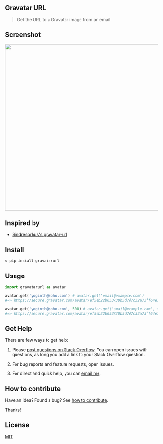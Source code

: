 ## Gravatar URL

> Get the URL to a Gravatar image from an email

## Screenshot

<img src="https://gitlab.com/yoginth/gravatarurl/raw/master/Screenshot.png" width="550">

## Inspired by

- [Sindresorhus's gravatar-url](https://github.com/sindresorhus/gravatar-url)

## Install

```
$ pip install gravatarurl
```

## Usage

```python
import gravatarurl as avatar

avatar.get('yoginth@zoho.com') # avatar.get('email@example.com')
#=> https://secure.gravatar.com/avatar/ef5eb22b653730b5d7d7c32a73ff64e7?s=250

avatar.get('yoginth@zoho.com', 500) # avatar.get('email@example.com', size)
#=> https://secure.gravatar.com/avatar/ef5eb22b653730b5d7d7c32a73ff64e7?s=500
```

## Get Help

There are few ways to get help:

 1. Please [post questions on Stack Overflow](https://stackoverflow.com/questions/ask). You can open issues with questions, as long you add a link to your Stack Overflow question.

 2. For bug reports and feature requests, open issues.

 3. For direct and quick help, you can [email me](mailto://yoginth@zoho.com).

## How to contribute
Have an idea? Found a bug? See [how to contribute][contributing].

Thanks!

## License

[MIT][license]

[LICENSE]: https://yoginth.mit-license.org/
[contributing]: /CONTRIBUTING.md
